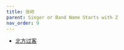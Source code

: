 ```yaml
---
title: 张岭
parent: Singer or Band Name Starts with Z
nav_order: 9
---
```


- [北方过客](/lyrics/Zhang_Ling/beifangguoke)